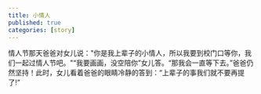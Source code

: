 ```yaml
---
title: 小情人
published: true
categories: [story]
---
```


情人节那天爸爸对女儿说："你是我上辈子的小情人，所以我要到校门口等你，我们一起过情人节吧。"“我要画画，没空陪你”女儿答。“那我会一直等下去。”爸爸仍然坚持！此时，女儿看着爸爸的眼睛冷静的答到：“上辈子的事我们就不要再提了!”
